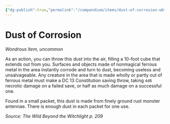 ```yaml
---
{"dg-publish":true,"permalink":"/compendium/items/dust-of-corrosion-wbtw/","tags":["compendium/src/5e/wbtw","item/rarity/uncommon","item/wondrous"]}
---
```


# Dust of Corrosion
*Wondrous Item, uncommon*  


As an action, you can throw this dust into the air, filling a 10-foot cube that extends out from you. Surfaces and objects made of nonmagical ferrous metal in the area instantly corrode and turn to dust, becoming useless and unsalvageable. Any creature in the area that is made wholly or partly out of ferrous metal must make a DC 13 Constitution saving throw, taking `4d8` necrotic damage on a failed save, or half as much damage on a successful one.

Found in a small packet, this dust is made from finely ground rust monster antennae. There is enough dust in each packet for one use.

*Source: The Wild Beyond the Witchlight p. 209*